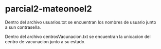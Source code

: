 # parcial2-mateonoel2

Dentro del archivo usuarios.txt se encuentran los nombres de usuario junto a sun contraseña.

Dentro del archivo centrosVacunacion.txt se encuentran la unicacion del centro de vacunacion junto a su estado.
